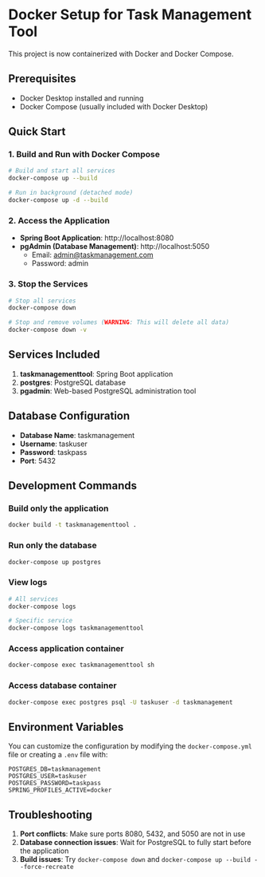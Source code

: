 # Docker Setup for Task Management Tool

This project is now containerized with Docker and Docker Compose.

## Prerequisites

- Docker Desktop installed and running
- Docker Compose (usually included with Docker Desktop)

## Quick Start

### 1. Build and Run with Docker Compose

```bash
# Build and start all services
docker-compose up --build

# Run in background (detached mode)
docker-compose up -d --build
```

### 2. Access the Application

- **Spring Boot Application**: http://localhost:8080
- **pgAdmin (Database Management)**: http://localhost:5050
  - Email: admin@taskmanagement.com
  - Password: admin

### 3. Stop the Services

```bash
# Stop all services
docker-compose down

# Stop and remove volumes (WARNING: This will delete all data)
docker-compose down -v
```

## Services Included

1. **taskmanagementtool**: Spring Boot application
2. **postgres**: PostgreSQL database
3. **pgadmin**: Web-based PostgreSQL administration tool

## Database Configuration

- **Database Name**: taskmanagement
- **Username**: taskuser
- **Password**: taskpass
- **Port**: 5432

## Development Commands

### Build only the application
```bash
docker build -t taskmanagementtool .
```

### Run only the database
```bash
docker-compose up postgres
```

### View logs
```bash
# All services
docker-compose logs

# Specific service
docker-compose logs taskmanagementtool
```

### Access application container
```bash
docker-compose exec taskmanagementtool sh
```

### Access database container
```bash
docker-compose exec postgres psql -U taskuser -d taskmanagement
```

## Environment Variables

You can customize the configuration by modifying the `docker-compose.yml` file or creating a `.env` file with:

```env
POSTGRES_DB=taskmanagement
POSTGRES_USER=taskuser
POSTGRES_PASSWORD=taskpass
SPRING_PROFILES_ACTIVE=docker
```

## Troubleshooting

1. **Port conflicts**: Make sure ports 8080, 5432, and 5050 are not in use
2. **Database connection issues**: Wait for PostgreSQL to fully start before the application
3. **Build issues**: Try `docker-compose down` and `docker-compose up --build --force-recreate`
